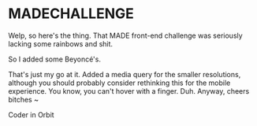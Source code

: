 # MADECHALLENGE

Welp, so here's the thing. That MADE front-end challenge was seriously lacking some rainbows and shit. 

So I added some Beyoncé's.

That's just my go at it. Added a media query for the smaller resolutions, although you should probably consider rethinking this for the mobile experience. You know, you can't hover with a finger. Duh.
Anyway, cheers bitches ~

Coder in Orbit
